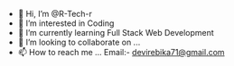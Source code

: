 - 👋 Hi, I’m @R-Tech-r
- 👀 I’m interested in Coding
- 🌱 I’m currently learning Full Stack Web Development
- 💞️ I’m looking to collaborate on ...
- 📫 How to reach me ... Email:- devirebika71@gmail.com

<!---
R-Tech-r/R-Tech-r is a ✨ special ✨ repository because its `README.md` (this file) appears on your GitHub profile.
You can click the Preview link to take a look at your changes.
--->
